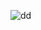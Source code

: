 ![dd](https://github.com/tgmeser/Exo-Player-Demo/assets/78986854/0fb48bdb-d5ac-46e4-a845-43ec39ca1ec2)
